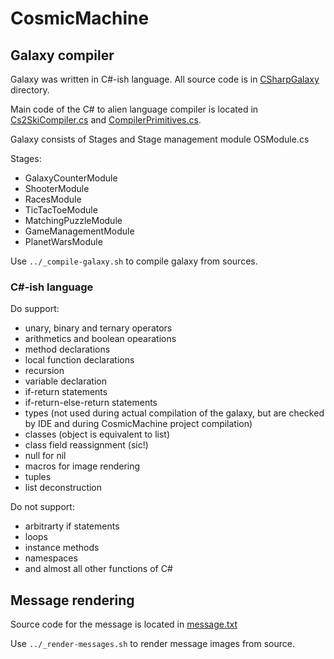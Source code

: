 # CosmicMachine

## Galaxy compiler

Galaxy was written in C#-ish language. All source code is in [CSharpGalaxy](CSharpGalaxy) directory.

Main code of the C# to alien language compiler is located in [Cs2SkiCompiler.cs](Cs2SkiCompiler.cs) and [CompilerPrimitives.cs](Cs2SkiCompiler.cs).

Galaxy consists of Stages and Stage management module OSModule.cs

Stages:

* GalaxyCounterModule
* ShooterModule
* RacesModule
* TicTacToeModule
* MatchingPuzzleModule
* GameManagementModule
* PlanetWarsModule


Use `../_compile-galaxy.sh` to compile galaxy from sources.

### C#-ish language

Do support:

* unary, binary and ternary operators
* arithmetics and boolean opearations
* method declarations
* local function declarations
* recursion
* variable declaration
* if-return statements
* if-return-else-return statements
* types (not used during actual compilation of the galaxy, but are checked by IDE and during CosmicMachine project compilation)
* classes (object is equivalent to list)
* class field reassignment (sic!)
* null for nil
* macros for image rendering
* tuples
* list deconstruction

Do not support:

* arbitrarty if statements
* loops
* instance methods
* namespaces
* and almost all other functions of C# 

## Message rendering

Source code for the message is located in [message.txt](message.txt)

Use `../_render-messages.sh` to render message images from source.